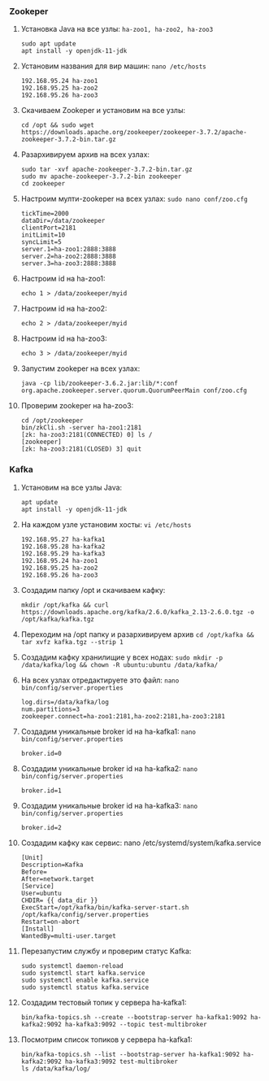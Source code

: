 ### Zookeper

1) Установка Java на все узлы: ```ha-zoo1, ha-zoo2, ha-zoo3```
   ```
   sudo apt update 
   apt install -y openjdk-11-jdk
   ```

2) Установим названия для вир машин: ```nano /etc/hosts```
   ```
   192.168.95.24 ha-zoo1
   192.168.95.25 ha-zoo2
   192.168.95.26 ha-zoo3
   ```

3) Cкачиваем Zookeper и установим на все узлы:
   ```
   cd /opt && sudo wget https://downloads.apache.org/zookeeper/zookeeper-3.7.2/apache-zookeeper-3.7.2-bin.tar.gz
   ```

4) Разархивируем архив на всех узлах:
   ```
   sudo tar -xvf apache-zookeeper-3.7.2-bin.tar.gz
   sudo mv apache-zookeeper-3.7.2-bin zookeeper
   cd zookeeper
   ```

5) Настроим мулти-zookeper на всех узлах: ```sudo nano conf/zoo.cfg```
   ```
   tickTime=2000
   dataDir=/data/zookeeper
   clientPort=2181
   initLimit=10
   syncLimit=5
   server.1=ha-zoo1:2888:3888
   server.2=ha-zoo2:2888:3888
   server.3=ha-zoo3:2888:3888
   ```

6) Настроим id на ha-zoo1:
   ```
   echo 1 > /data/zookeeper/myid
   ```
7) Настроим id на ha-zoo2:
   ```
   echo 2 > /data/zookeeper/myid
   ```
8) Настроим id на ha-zoo3:
    ```
    echo 3 > /data/zookeeper/myid
    ```

9) Запустим zookeper на всех узлах:
    ```
   java -cp lib/zookeeper-3.6.2.jar:lib/*:conf org.apache.zookeeper.server.quorum.QuorumPeerMain conf/zoo.cfg
    ```

10) Проверим zookeper на ha-zoo3:
    ```
    cd /opt/zookeeper
    bin/zkCli.sh -server ha-zoo1:2181
    [zk: ha-zoo3:2181(CONNECTED) 0] ls /
    [zookeeper]
    [zk: ha-zoo3:2181(CLOSED) 3] quit
    ```

### Kafka

1) Установим на все узлы Java:
   ```
   apt update
   apt install -y openjdk-11-jdk
   ```

2) На каждом узле установим хосты: ```vi /etc/hosts```
   ```
   192.168.95.27 ha-kafka1
   192.168.95.28 ha-kafka2
   192.168.95.29 ha-kafka3
   192.168.95.24 ha-zoo1
   192.168.95.25 ha-zoo2
   192.168.95.26 ha-zoo3
   ```

3) Создадим папку /opt и скачиваем кафку:
   ```
   mkdir /opt/kafka && curl https://downloads.apache.org/kafka/2.6.0/kafka_2.13-2.6.0.tgz -o /opt/kafka/kafka.tgz
   ```

4) Переходим на /opt папку и разархивируем архив
   ```cd /opt/kafka && tar xvfz kafka.tgz --strip 1```

5) Создадим кафку хранилищие у всех нодах:
   ```sudo mkdir -p /data/kafka/log && chown -R ubuntu:ubuntu /data/kafka/```

6) На всех узлах отредактируете это файл: ```nano bin/config/server.properties```
   ```
   log.dirs=/data/kafka/log
   num.partitions=3
   zookeeper.connect=ha-zoo1:2181,ha-zoo2:2181,ha-zoo3:2181
   ```

7) Создадим уникальные broker id на ha-kafka1: ```nano bin/config/server.properties```
   ```
   broker.id=0
   ```

8) Создадим уникальные broker id на ha-kafka2: ```nano bin/config/server.properties```
   ```
   broker.id=1
   ```

9) Создадим уникальные broker id на ha-kafka3: ```nano bin/config/server.properties```
   ```
   broker.id=2
   ```

10) Создадим кафку как сервис: nano /etc/systemd/system/kafka.service
    ```
    [Unit]
    Description=Kafka
    Before=
    After=network.target
    [Service]
    User=ubuntu
    CHDIR= {{ data_dir }}
    ExecStart=/opt/kafka/bin/kafka-server-start.sh /opt/kafka/config/server.properties
    Restart=on-abort
    [Install]
    WantedBy=multi-user.target
    ```

11) Перезапустим службу и проверим статус Kafka:
    ```
    sudo systemctl daemon-reload
    sudo systemctl start kafka.service
    sudo systemctl enable kafka.service
    sudo systemctl status kafka.service
    ```

12) Создадим тестовый топик у сервера ha-kafka1:
    ```
    bin/kafka-topics.sh --create --bootstrap-server ha-kafka1:9092 ha-kafka2:9092 ha-kafka3:9092 --topic test-multibroker
    ```

13) Посмотрим список топиков у сервера ha-kafka1:
    ```
    bin/kafka-topics.sh --list --bootstrap-server ha-kafka1:9092 ha-kafka2:9092 ha-kafka3:9092 test-multibroker
    ls /data/kafka/log/
    ```























   
